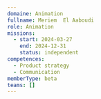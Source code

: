 ```yaml
---
domaine: Animation
fullname: Meriem  El Aaboudi
role: Animation
missions:
  - start: 2024-03-27
    end: 2024-12-31
    status: independent
competences:
  - Product strategy
  - Communication
memberType: beta
teams: []
---
```

